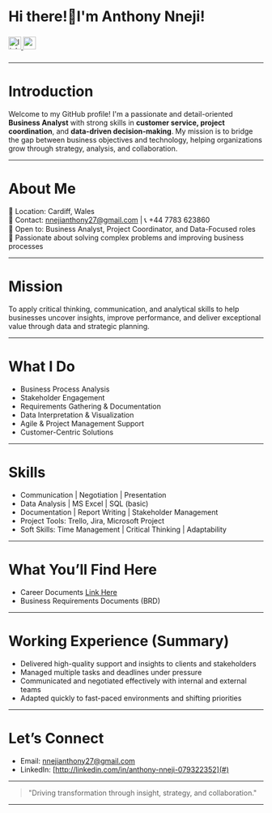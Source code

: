 <h1 align="left">Hi there!👋I'm Anthony Nneji!</h1>

###

<div align="left">
</div>

###

<div align="left">
  <a href="http://linkedin.com/in/anthony-nneji-079322352" target="_blank">
    <img src="https://img.shields.io/static/v1?message=LinkedIn&logo=linkedin&label=Connect&color=0077B5&logoColor=white&labelColor=&style=for-the-badge" height="25" alt="linkedin logo"  />
  </a>
  <a href="nnejianthony27@gmail.com" target="_blank">
    <img src="https://img.shields.io/static/v1?message=Gmail&logo=gmail&label=Mail&color=D14836&logoColor=white&labelColor=&style=for-the-badge" height="25" alt="gmail logo"  />
  </a>
</div>

###
---
# Introduction

Welcome to my GitHub profile! I'm a passionate and detail-oriented **Business Analyst** with strong skills in **customer service, project coordination**, and **data-driven decision-making**. My mission is to bridge the gap between business objectives and technology, helping organizations grow through strategy, analysis, and collaboration.

---

# About Me

🔹 Location: Cardiff, Wales  
🔹 Contact: nnejianthony27@gmail.com | 📞 +44 7783 623860  
🔹 Open to: Business Analyst, Project Coordinator, and Data-Focused roles  
🔹 Passionate about solving complex problems and improving business processes

---

# Mission

To apply critical thinking, communication, and analytical skills to help businesses uncover insights, improve performance, and deliver exceptional value through data and strategic planning.

---

# What I Do

- Business Process Analysis  
- Stakeholder Engagement  
- Requirements Gathering & Documentation  
- Data Interpretation & Visualization  
- Agile & Project Management Support  
- Customer-Centric Solutions

---

# Skills

- Communication | Negotiation | Presentation  
- Data Analysis | MS Excel | SQL (basic)  
- Documentation | Report Writing | Stakeholder Management  
- Project Tools: Trello, Jira, Microsoft Project  
- Soft Skills: Time Management | Critical Thinking | Adaptability

---

# What You’ll Find Here

- Career Documents [Link Here](https://github.com/scampercares/Career-Documents)
- Business Requirements Documents (BRD)  


---

# Working Experience (Summary)

- Delivered high-quality support and insights to clients and stakeholders  
- Managed multiple tasks and deadlines under pressure  
- Communicated and negotiated effectively with internal and external teams  
- Adapted quickly to fast-paced environments and shifting priorities  

---

# Let’s Connect

-  Email: nnejianthony27@gmail.com  
-  LinkedIn: [http://linkedin.com/in/anthony-nneji-079322352](#)

---

> "Driving transformation through insight, strategy, and collaboration."  

---
<!--
**scampercares/scampercares** is a ✨ _special_ ✨ repository because its `README.md` (this file) appears on your GitHub profile.

Here are some ideas to get you started:

- 🔭 I’m currently working on ...
- 🌱 I’m currently learning ...
- 👯 I’m looking to collaborate on ...
- 🤔 I’m looking for help with ...
- 💬 Ask me about ...
- 📫 How to reach me: ...
- 😄 Pronouns: ...
- ⚡ Fun fact: ...
-->
